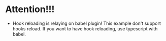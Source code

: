 # Attention!!!

* Hook reloading is relaying on babel plugin! This example don't support hooks reload. If you want to have hook reloading, use typescript with babel.
